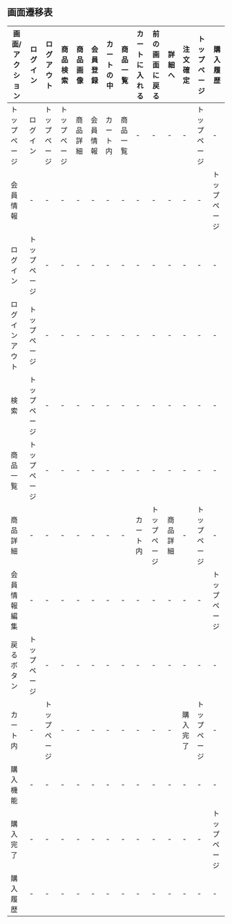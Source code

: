 ## 画面遷移表

|画面/アクション|ログイン|ログアウト|商品検索|商品画像|会員登録|カートの中|商品一覧|カートに入れる|前の画面に戻る|詳細へ|注文確定|トップページ|購入履歴|
|-----------------|-------|---------|-------|-------|-------|---------|-------|-------------|------------|------|------|-----------|-|
|トップページ|ログイン|トップページ|トップページ|商品詳細|会員情報|カート内|商品一覧|-|-|-|-|トップページ|-|
|会員情報       |-|-|-|-|-|-|-|-|-|-|-|-|トップページ|-|
|ログイン|トップページ|-|-|-|-|-|-|-|-|-|-|-|-|トップページ|-|
|ログインアウト|トップページ|-|-|-|-|-|-|-|-|-|-|-|-|トップページ|-|
|検索|トップページ|-|-|-|-|-|-|-|-|-|-|-|-|トップページ|-|
|商品一覧|トップページ|-|-|-|-|-|-|-|-|-|-|-|-|トップページ|-|
|商品詳細|-|-|-|-|-|-|-|カート内|トップページ|商品詳細|-|トップページ|-|
|会員情報編集|-|-|-|-|-|-|-|-|-|-|-|-|トップページ|-|
|戻るボタン|トップページ|-|-|-|-|-|-|-|-|-|-|-|-|トップページ|-|
|カート内|-|トップページ|-|-|-|-|-|-|-|-|購入完了|トップページ|-|
|購入機能|-|-|-|-|-|-|-|-|-|-|-|-|-|トップページ|-|
|購入完了|-|-|-|-|-|-|-|-|-|-|-|-|トップページ|-|
|購入履歴|-|-|-|-|-|-|-|-|-|-|-|-|-|トップページ|-|
